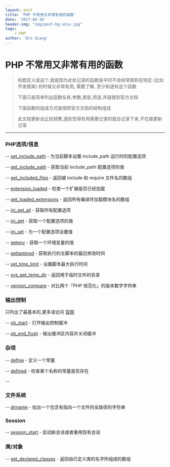 ```yaml
---
layout: post
title: 'PHP 不常用又非常有用的函数'
date: '2017-04-16'
header-img: "img/post-bg-unix.jpg"
tags:
    - PHP
author: 'Bro Qiang'
---
```


# PHP 不常用又非常有用的函数

> 标题定义成这个,就是因为此处记录的函数是平时不会经常用到在特定 (比如开发框架) 的时候又非常有用, 需要了解, 至少知道有这个函数
> 
> 下面只是简单列出函数名称,参数,类型,用途,并链接到官方文档
> 
> 下面函数的组成方式是按照官方文档的结构组成
> 
> 此文档更新会比较频繁,遇到觉得有用需要记录的就会记录下来,不在做更新记录

---

### PHP选项/信息

-- [set_include_path](http://php.net/manual/zh/function.set-include-path.php) - 为当前脚本设置 include_path 运行时的配置选项

-- [get_include_path](http://php.net/manual/zh/function.get-include-path.php) - 获取当前 include_path 配置选项的值

-- [get_included_files](http://php.net/manual/zh/function.get-included-files.php) - 返回被 include 和 require 文件名的数组

-- [extension_loaded](http://php.net/manual/zh/function.extension-loaded.php) - 检查一个扩展是否已经加载

-- [get_loaded_extensions](http://php.net/manual/zh/function.get-loaded-extensions.php) - 返回所有编译并加载模块名的数组

-- [ini_get_all](http://php.net/manual/zh/function.ini-get-all.php) - 获取所有配置选项

-- [ini_get](http://php.net/manual/zh/function.ini-get.php) - 获取一个配置选项的值

-- [ini_set](http://php.net/manual/zh/function.ini-set.php) - 为一个配置选项设置值

-- [getenv](http://php.net/manual/zh/function.getenv.php) - 获取一个环境变量的值

-- [getlastmod](http://php.net/manual/zh/function.getlastmod.php) - 获取执行的主脚本的最后修改时间

-- [set_time_limit](http://php.net/manual/zh/function.set-time-limit.php) - 设置脚本最大执行时间

-- [sys_get_temp_dir](http://php.net/manual/zh/function.sys-get-temp-dir.php) - 返回用于临时文件的目录

-- [version_compare](http://php.net/manual/zh/function.version-compare.php) - 对比两个「PHP 规范化」的版本数字字符串


### 输出控制

只列出了最基本的,更多请访问 [官网](http://php.net/manual/zh/ref.outcontrol.php)

-- [ob_start](http://php.net/manual/zh/function.ob-start.php) - 打开输出控制缓冲

-- [ob_end_flush](http://php.net/manual/zh/function.ob-end-flush.php) - 输出缓冲区内容并关闭缓冲


### 杂项

-- [define](http://php.net/manual/zh/function.define.php) - 定义一个常量

-- [defined](http://php.net/manual/zh/function.defined.php) - 检查某个名称的常量是否存在

-- 


### 文件系统

-- [dirname](http://php.net/manual/zh/function.dirname.php) - 给出一个包含有指向一个文件的全路径的字符串

### Session

-- [session_start](http://php.net/manual/zh/function.session-start.php) - 启动新会话或者重用现有会话


### 类/对象

-- [get_declared_classes](http://php.net/manual/zh/function.get-declared-classes.php) - 返回由已定义类的名字所组成的数组



        


